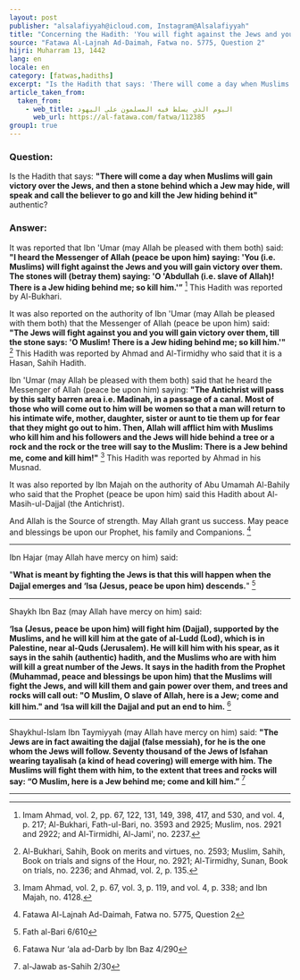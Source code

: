 ```yaml
---
layout: post
publisher: "alsalafiyyah@icloud.com, Instagram@Alsalafiyyah"
title: "Concerning the Hadith: 'You will fight against the Jews and you will gain victory over them.'"
source: "Fatawa Al-Lajnah Ad-Daimah, Fatwa no. 5775, Question 2"
hijri: Muharram 13, 1442
lang: en
locale: en
category: [fatwas,hadiths]
excerpt: "Is the Hadith that says: 'There will come a day when Muslims will gain victory over the Jews, and then a stone behind which a Jew may hide, will speak and call the believer to go and kill the Jew hiding behind it' authentic?"
article_taken_from: 
  taken_from:
    - web_title: اليوم الذي يسلط فيه المسلمون على اليهود
      web_url: https://al-fatawa.com/fatwa/112385
group1: true
---
```


### Question:
Is the Hadith that says: **"There will come a day when Muslims will gain victory over the Jews, and then a stone behind which a Jew may hide, will speak and call the believer to go and kill the Jew hiding behind it"** authentic?
 
### Answer:
It was reported that Ibn 'Umar (may Allah be pleased with them both) said: **"I heard the Messenger of Allah (peace be upon him) saying: 'You (i.e. Muslims) will fight against the Jews and you will gain victory over them. The stones will (betray them) saying: 'O 'Abdullah (i.e. slave of Allah)! There is a Jew hiding behind me; so kill him.'”** [^1] This Hadith was reported by Al-Bukhari. 

It was also reported on the authority of Ibn 'Umar (may Allah be pleased with them both) that the Messenger of Allah (peace be upon him) said: **"The Jews will fight against you and you will gain victory over them, till the stone says: 'O Muslim! There is a Jew hiding behind me; so kill him.'"** [^2] This Hadith was reported by Ahmad and Al-Tirmidhy who said that it is a Hasan, Sahih Hadith. 

Ibn 'Umar (may Allah be pleased with them both) said that he heard the Messenger of Allah (peace be upon him) saying: **"The Antichrist will pass by this salty barren area i.e. Madinah, in a passage of a canal. Most of those who will come out to him will be women so that a man will return to his intimate wife, mother, daughter, sister or aunt to tie them up for fear that they might go out to him. Then, Allah will afflict him with Muslims who kill him and his followers and the Jews will hide behind a tree or a rock and the rock or the tree will say to the Muslim: There is a Jew behind me, come and kill him!"** [^3] This Hadith was reported by Ahmad in his Musnad. 

It was also reported by Ibn Majah on the authority of Abu Umamah Al-Bahily who said that the Prophet (peace be upon him) said this Hadith about Al-Masih-ul-Dajjal (the Antichrist).

And Allah is the Source of strength. May Allah grant us success. May peace and blessings be upon our Prophet, his family and Companions. [^4]

---

Ibn Hajar (may Allah have mercy on him) said: 

"**What is meant by fighting the Jews is that this will happen when the Dajjal emerges and ‘Isa (Jesus, peace be upon him) descends.**" [^5]

---

Shaykh Ibn Baz (may Allah have mercy on him) said: 

**‘Isa (Jesus, peace be upon him) will fight him (Dajjal), supported by the Muslims, and he will kill him at the gate of al-Ludd (Lod), which is in Palestine, near al-Quds (Jerusalem). He will kill him with his spear, as it says in the sahih (authentic) hadith, and the Muslims who are with him will kill a great number of the Jews. It says in the hadith from the Prophet (Muhammad, peace and blessings be upon him) that the Muslims will fight the Jews, and will kill them and gain power over them, and trees and rocks will call out: "O Muslim, O slave of Allah, here is a Jew; come and kill him." and ‘Isa will kill the Dajjal and put an end to him.** [^6]

---
Shaykhul-Islam Ibn Taymiyyah (may Allah have mercy on him) said: 
**"The Jews are in fact awaiting the dajjal (false messiah), for he is the one whom the Jews will follow. Seventy thousand of the Jews of Isfahan wearing tayalisah (a kind of head covering) will emerge with him. The Muslims will fight them with him, to the extent that trees and rocks will say: “O Muslim, here is a Jew behind me; come and kill him.”** [^7]

---
[^1]: Imam Ahmad, vol. 2, pp. 67, 122, 131, 149, 398, 417, and 530, and vol. 4, p. 217; Al-Bukhari, Fath-ul-Bari, no. 3593 and 2925; Muslim, nos. 2921 and 2922; and Al-Tirmidhi, Al-Jami', no. 2237.
[^2]: Al-Bukhari, Sahih, Book on merits and virtues, no. 2593; Muslim, Sahih, Book on trials and signs of the Hour, no. 2921; Al-Tirmidhy, Sunan, Book on trials, no. 2236; and Ahmad, vol. 2, p. 135.
[^3]: Imam Ahmad, vol. 2, p. 67, vol. 3, p. 119, and vol. 4, p. 338; and Ibn Majah, no. 4128.
[^4]: Fatawa Al-Lajnah Ad-Daimah, Fatwa no. 5775, Question 2
[^5]: Fath al-Bari 6/610
[^6]: Fatawa Nur ‘ala ad-Darb by Ibn Baz 4/290
[^7]: al-Jawab as-Sahih 2/30

